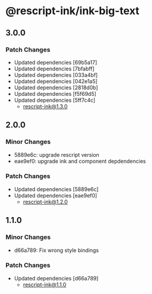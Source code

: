 # @rescript-ink/ink-big-text

## 3.0.0

### Patch Changes

- Updated dependencies [69b5a17]
- Updated dependencies [7bfabff]
- Updated dependencies [033a4bf]
- Updated dependencies [042e1a5]
- Updated dependencies [2818d0b]
- Updated dependencies [f5f69d5]
- Updated dependencies [5ff7c4c]
  - rescript-ink@1.3.0

## 2.0.0

### Minor Changes

- 5889e6c: upgrade rescript version
- eae9ef0: upgrade ink and component depdendencies

### Patch Changes

- Updated dependencies [5889e6c]
- Updated dependencies [eae9ef0]
  - rescript-ink@1.2.0

## 1.1.0

### Minor Changes

- d66a789: Fix wrong style bindings

### Patch Changes

- Updated dependencies [d66a789]
  - rescript-ink@1.1.0
